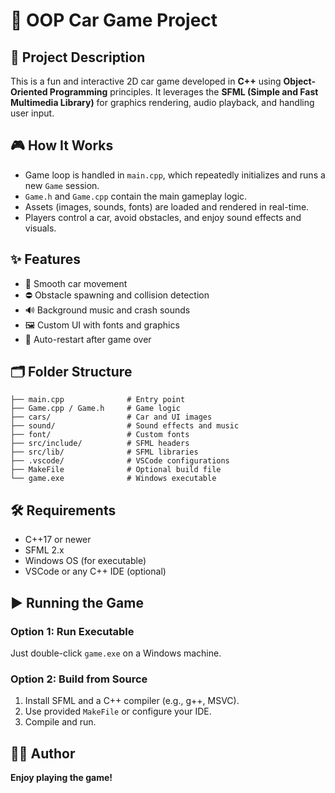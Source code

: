 
# 🚗 OOP Car Game Project

## 📜 Project Description

This is a fun and interactive 2D car game developed in **C++** using **Object-Oriented Programming** principles. It leverages the **SFML (Simple and Fast Multimedia Library)** for graphics rendering, audio playback, and handling user input.

## 🎮 How It Works

- Game loop is handled in `main.cpp`, which repeatedly initializes and runs a new `Game` session.
- `Game.h` and `Game.cpp` contain the main gameplay logic.
- Assets (images, sounds, fonts) are loaded and rendered in real-time.
- Players control a car, avoid obstacles, and enjoy sound effects and visuals.

## ✨ Features

- 🚗 Smooth car movement
- ⛔ Obstacle spawning and collision detection
- 🔊 Background music and crash sounds
- 🖼️ Custom UI with fonts and graphics
- 🔁 Auto-restart after game over

## 🗂️ Folder Structure

```
├── main.cpp              # Entry point
├── Game.cpp / Game.h     # Game logic
├── cars/                 # Car and UI images
├── sound/                # Sound effects and music
├── font/                 # Custom fonts
├── src/include/          # SFML headers
├── src/lib/              # SFML libraries
├── .vscode/              # VSCode configurations
├── MakeFile              # Optional build file
└── game.exe              # Windows executable
```

## 🛠️ Requirements

- C++17 or newer
- SFML 2.x
- Windows OS (for executable)
- VSCode or any C++ IDE (optional)

## ▶️ Running the Game

### Option 1: Run Executable
Just double-click `game.exe` on a Windows machine.

### Option 2: Build from Source
1. Install SFML and a C++ compiler (e.g., g++, MSVC).
2. Use provided `MakeFile` or configure your IDE.
3. Compile and run.

## 👨‍💻 Author
**Enjoy playing the game!**
